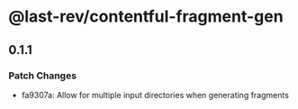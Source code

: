 # @last-rev/contentful-fragment-gen

## 0.1.1

### Patch Changes

- fa9307a: Allow for multiple input directories when generating fragments
